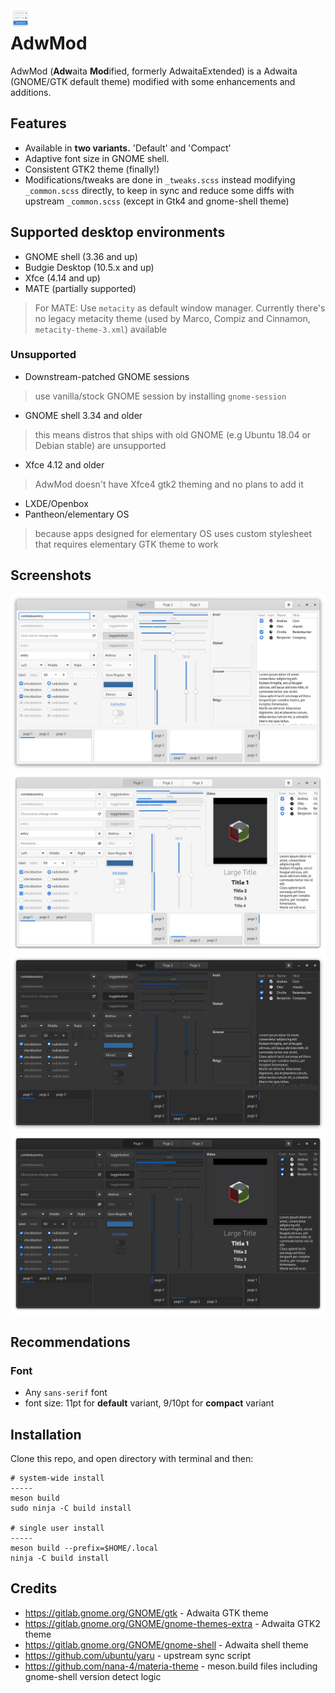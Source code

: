 <img src=".data/logo.svg" alt="AdwMod" align="left" width="32" height="32"/>

# AdwMod

AdwMod (**Adw**aita **Mod**ified, formerly AdwaitaExtended) is a Adwaita (GNOME/GTK default theme) modified with some enhancements and additions.

## Features
- Available in **two variants.** 'Default' and 'Compact'
- Adaptive font size in GNOME shell.
- Consistent GTK2 theme (finally!)
- Modifications/tweaks are done in `_tweaks.scss` instead modifying `_common.scss` directly, to keep in sync and reduce some diffs with upstream `_common.scss` (except in Gtk4 and gnome-shell theme)

## Supported desktop environments
- GNOME shell (3.36 and up)
- Budgie Desktop (10.5.x and up)
- Xfce (4.14 and up)
- MATE (partially supported)
> For MATE: Use `metacity` as default window manager. Currently there's no legacy metacity theme (used by Marco, Compiz and Cinnamon, `metacity-theme-3.xml`) available
### Unsupported
- Downstream-patched GNOME sessions
> use vanilla/stock GNOME session by installing `gnome-session`
- GNOME shell 3.34 and older
> this means distros that ships with old GNOME (e.g Ubuntu 18.04 or Debian stable) are unsupported
- Xfce 4.12 and older
> AdwMod doesn't have Xfce4 gtk2 theming and no plans to add it
- LXDE/Openbox
- Pantheon/elementary OS
> because apps designed for elementary OS uses custom stylesheet that requires elementary GTK theme to work

## Screenshots
![Light](/.data/light.png)
![Light-gtk4](/.data/light-gtk4.png)
![Dark](/.data/dark.png)
![Dark-gtk4](/.data/dark-gtk4.png)

## Recommendations
### Font
- Any `sans-serif` font
- font size: 11pt for **default** variant, 9/10pt for **compact** variant

## Installation
Clone this repo, and open directory with terminal and then:
```
# system-wide install
-----
meson build
sudo ninja -C build install

# single user install 
-----
meson build --prefix=$HOME/.local
ninja -C build install
```
## Credits
- https://gitlab.gnome.org/GNOME/gtk - Adwaita GTK theme
- https://gitlab.gnome.org/GNOME/gnome-themes-extra - Adwaita GTK2 theme
- https://gitlab.gnome.org/GNOME/gnome-shell - Adwaita shell theme
- https://github.com/ubuntu/yaru - upstream sync script
- https://github.com/nana-4/materia-theme - meson.build files including gnome-shell version detect logic
